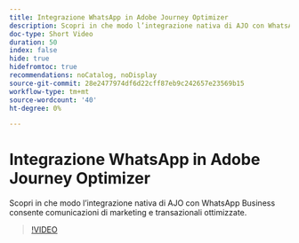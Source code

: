 ```yaml
---
title: Integrazione WhatsApp in Adobe Journey Optimizer
description: Scopri in che modo l’integrazione nativa di AJO con WhatsApp Business consente comunicazioni di marketing e transazionali ottimizzate.
doc-type: Short Video
duration: 50
index: false
hide: true
hidefromtoc: true
recommendations: noCatalog, noDisplay
source-git-commit: 28e2477974df6d22cff87eb9c242657e23569b15
workflow-type: tm+mt
source-wordcount: '40'
ht-degree: 0%

---
```



# Integrazione WhatsApp in Adobe Journey Optimizer

Scopri in che modo l’integrazione nativa di AJO con WhatsApp Business consente comunicazioni di marketing e transazionali ottimizzate.

<!-- 72_S520_3442520_49_whatsapp-integration-in-adobe-journey-optimizer -->
>[!VIDEO](https://video.tv.adobe.com/v/3460478/?learn=on&enablevpops=true&captions=ita)
